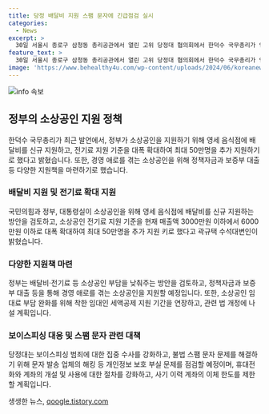 ```yaml
---
title: 당정 배달비 지원 스팸 문자에 긴급점검 실시
categories:
  - News
excerpt: >
  30일 서울시 종로구 삼청동 총리공관에서 열린 고위 당정대 협의회에서 한덕수 국무총리가 영세 음식점에 배달비 신규 지원 및 소상공인 부담 완화를 위한 정책을 발표했다. 전기료 지원 기준을 확대하고, 대환대출 대상을 중저신용 차주까지 확대하는 등 소상공인 지원책을 마련했다. 또한 스팸 문자 증가에 따른 개인정보 유출 문제에 대한 긴급 조사도 계획 중이다. 불법 스팸 문자 문제와 보이스피싱 범죄에 대한 대책도 마련될 예정이다.
feature_text: >
  30일 서울시 종로구 삼청동 총리공관에서 열린 고위 당정대 협의회에서 한덕수 국무총리가 영세 음식점에 배달비 신규 지원 및 소상공인 부담 완화를 위한 정책을 발표했다. 전기료 지원 기준을 확대하고, 대환대출 대상을 중저신용 차주까지 확대하는 등 소상공인 지원책을 마련했다. 또한 스팸 문자 증가에 따른 개인정보 유출 문제에 대한 긴급 조사도 계획 중이다. 불법 스팸 문자 문제와 보이스피싱 범죄에 대한 대책도 마련될 예정이다.
image: 'https://www.behealthy4u.com/wp-content/uploads/2024/06/koreanews.jpg'
---
```


<p><img src="https://www.behealthy4u.com/wp-content/uploads/2024/06/koreanews.jpg" alt="info 속보" /></p>

<h2 data-ke-size="size26">정부의 소상공인 지원 정책</h2>

<p data-ke-size="size16">한덕수 국무총리가 최근 발언에서, 정부가 소상공인을 지원하기 위해 영세 음식점에 배달비를 신규 지원하고, 전기료 지원 기준을 대폭 확대하여 최대 50만명을 추가 지원하기로 했다고 밝혔습니다. 또한, 경영 애로를 겪는 소상공인을 위해 정책자금과 보증부 대출 등 다양한 지원책을 마련하기로 했습니다.</p>

<h3>배달비 지원 및 전기료 확대 지원</h3>

<p data-ke-size="size16">국민의힘과 정부, 대통령실이 소상공인을 위해 영세 음식점에 배달비를 신규 지원하는 방안을 검토하고, 소상공인 전기료 지원 기준을 현재 매출액 3000만원 이하에서 6000만원 이하로 대폭 확대하여 최대 50만명을 추가 지원 키로 했다고 곽규택 수석대변인이 밝혔습니다.</p>

<h3>다양한 지원책 마련</h3>

<p data-ke-size="size16">정부는 배달비·전기료 등 소상공인 부담을 낮춰주는 방안을 검토하고, 정책자금과 보증부 대출 등을 통해 경영 애로를 겪는 소상공인을 지원할 예정입니다. 또한, 소상공인 임대료 부담 완화를 위해 착한 임대인 세액공제 지원 기간을 연장하고, 관련 법 개정에 나설 계획입니다.</p>

<h3>보이스피싱 대응 및 스팸 문자 관련 대책</h3>

<p data-ke-size="size16">당정대는 보이스피싱 범죄에 대한 집중 수사를 강화하고, 불법 스팸 문자 문제를 해결하기 위해 문자 발송 업체의 해킹 등 개인정보 보호 부실 문제를 점검할 예정이며, 휴대전화와 계좌의 개설 및 사용에 대한 절차를 강화하고, 사기 이력 계좌의 이체 한도를 제한할 계획입니다.</p>
생생한 뉴스, <a href="https://qoogle.tistory.com" rel="dofollow">qoogle.tistory.com</a>


